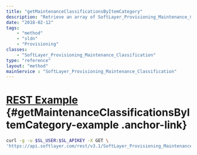 ```yaml
---
title: "getMaintenanceClassificationsByItemCategory"
description: "Retrieve an array of SoftLayer_Provisioning_Maintenance_Classification data types, which contain all maintenance classifications. "
date: "2018-02-12"
tags:
    - "method"
    - "sldn"
    - "Provisioning"
classes:
    - "SoftLayer_Provisioning_Maintenance_Classification"
type: "reference"
layout: "method"
mainService : "SoftLayer_Provisioning_Maintenance_Classification"
---
```


# [REST Example](#getMaintenanceClassificationsByItemCategory-example) <a href="/article/rest/"><i class="fas fa-question"></i></a> {#getMaintenanceClassificationsByItemCategory-example .anchor-link} 
```bash
curl -g -u $SL_USER:$SL_APIKEY -X GET \
'https://api.softlayer.com/rest/v3.1/SoftLayer_Provisioning_Maintenance_Classification/getMaintenanceClassificationsByItemCategory'
```
